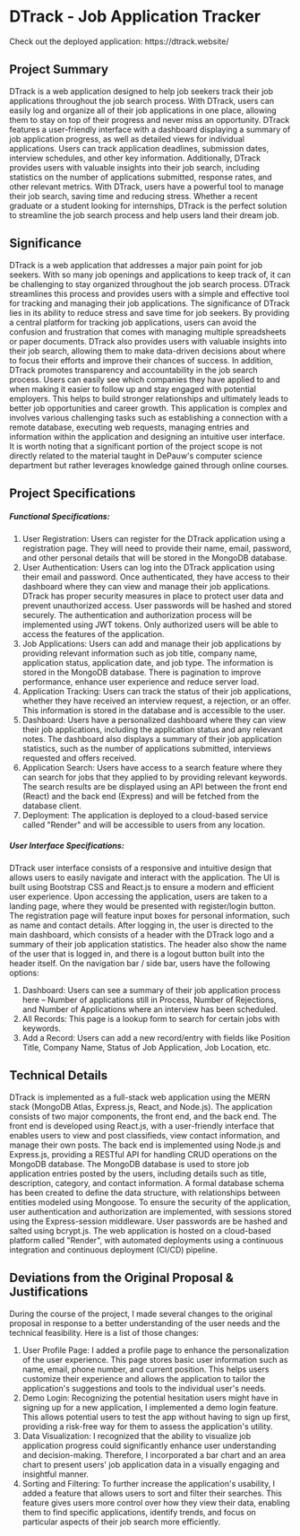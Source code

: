 <h1>DTrack - Job Application Tracker</h1>
<p>Check out the deployed application: https://dtrack.website/</p>

<h2>Project Summary</h2>

DTrack is a web application designed to help job seekers track their job applications throughout the job search process. With DTrack, users can easily log and organize all of their job applications in one place, allowing them to stay on top of their progress and never miss an opportunity. 
DTrack features a user-friendly interface with a dashboard displaying a summary of job application progress, as well as detailed views for individual applications. Users can track application deadlines, submission dates, interview schedules, and other key information. Additionally, DTrack provides users with valuable insights into their job search, including statistics on the number of applications submitted, response rates, and other relevant metrics. 
With DTrack, users have a powerful tool to manage their job search, saving time and reducing stress. Whether a recent graduate or a student looking for internships, DTrack is the perfect solution to streamline the job search process and help users land their dream job.

<h2>Significance</h2>

DTrack is a web application that addresses a major pain point for job seekers. With so many job openings and applications to keep track of, it can be challenging to stay organized throughout the job search process. DTrack streamlines this process and provides users with a simple and effective tool for tracking and managing their job applications.
The significance of DTrack lies in its ability to reduce stress and save time for job seekers. By providing a central platform for tracking job applications, users can avoid the confusion and frustration that comes with managing multiple spreadsheets or paper documents. DTrack also provides users with valuable insights into their job search, allowing them to make data-driven decisions about where to focus their efforts and improve their chances of success.
In addition, DTrack promotes transparency and accountability in the job search process. Users can easily see which companies they have applied to and when making it easier to follow up and stay engaged with potential employers. This helps to build stronger relationships and ultimately leads to better job opportunities and career growth.
This application is complex and involves various challenging tasks such as establishing a connection with a remote database, executing web requests, managing entries and information within the application and designing an intuitive user interface. It is worth noting that a significant portion of the project scope is not directly related to the material taught in DePauw's computer science department but rather leverages knowledge gained through online courses.

<h2>Project Specifications</h2>
<h5>Functional Specifications:</h5>

1.	User Registration: Users can register for the DTrack application using a registration page. They will need to provide their name, email, password, and other personal details that will be stored in the MongoDB database.
2.	User Authentication: Users can log into the DTrack application using their email and password. Once authenticated, they have access to their dashboard where they can view and manage their job applications. DTrack has proper security measures in place to protect user data and prevent unauthorized access. User passwords will be hashed and stored securely. The authentication and authorization process will be implemented using JWT tokens. Only authorized users will be able to access the features of the application.
3.	Job Applications: Users can add and manage their job applications by providing relevant information such as job title, company name, application status, application date, and job type. The information is stored in the MongoDB database. There is pagination to improve performance, enhance user experience and reduce server load.
4.	Application Tracking: Users can track the status of their job applications, whether they have received an interview request, a rejection, or an offer. This information is stored in the database and is accessible to the user.
5.	Dashboard: Users have a personalized dashboard where they can view their job applications, including the application status and any relevant notes. The dashboard also displays a summary of their job application statistics, such as the number of applications submitted, interviews requested and offers received.
6.	Application Search: Users have access to a search feature where they can search for jobs that they applied to by providing relevant keywords. The search results are be displayed using an API between the front end (React) and the back end (Express) and will be fetched from the database client.
7.	Deployment: The application is deployed to a cloud-based service called "Render" and will be accessible to users from any location.

<h5>User Interface Specifications:</h5>

 DTrack user interface consists of a responsive and intuitive design that allows users to easily navigate and interact with the application. The UI is built using Bootstrap CSS and React.js to ensure a modern and efficient user experience.
Upon accessing the application, users are taken to a landing page, where they would be presented with register/login button. The registration page will feature input boxes for personal information, such as name and contact details. After logging in, the user is directed to the main dashboard, which consists of a header with the DTrack logo and a summary of their job application statistics. The header also show the name of the user that is logged in, and there is a logout button built into the header itself.
On the navigation bar / side bar, users have the following options: 
1)	Dashboard: Users can see a summary of their job application process here – Number of applications still in Process, Number of Rejections, and Number of Applications where an interview has been scheduled.
2)	All Records: This page is a lookup form to search for certain jobs with keywords.
3)	Add a Record: Users can add a new record/entry with fields like Position Title, Company Name, Status of Job Application, Job Location, etc.

<h2>Technical Details</h2>
DTrack is implemented as a full-stack web application using the MERN stack (MongoDB Atlas, Express.js, React, and Node.js). The application consists of two major components, the front end, and the back end.
The front end is developed using React.js, with a user-friendly interface that enables users to view and post classifieds, view contact information, and manage their own posts. The back end is implemented using Node.js and Express.js, providing a RESTful API for handling CRUD operations on the MongoDB database.
The MongoDB database is used to store job application entries posted by the users, including details such as title, description, category, and contact information. A formal database schema has been created to define the data structure, with relationships between entities modeled using Mongoose. 
To ensure the security of the application, user authentication and authorization are implemented, with sessions stored using the Express-session middleware. User passwords are be hashed and salted using bcrypt.js. 
The web application is hosted on a cloud-based platform called "Render", with automated deployments using a continuous integration and continuous deployment (CI/CD) pipeline. 

<h2>Deviations from the Original Proposal & Justifications</h2>
	
During the course of the project, I made several changes to the original proposal in response to a better understanding of the user needs and the technical feasibility. Here is a list of those changes:

1.	User Profile Page: I added a profile page to enhance the personalization of the user experience. This page stores basic user information such as name, email, phone number, and current position. This helps users customize their experience and allows the application to tailor the application's suggestions and tools to the individual user's needs.
2.	Demo Login: Recognizing the potential hesitation users might have in signing up for a new application, I implemented a demo login feature. This allows potential users to test the app without having to sign up first, providing a risk-free way for them to assess the application's utility.
3.	Data Visualization: I recognized that the ability to visualize job application progress could significantly enhance user understanding and decision-making. Therefore, I incorporated a bar chart and an area chart to present users' job application data in a visually engaging and insightful manner.
4.	Sorting and Filtering: To further increase the application's usability, I added a feature that allows users to sort and filter their searches. This feature gives users more control over how they view their data, enabling them to find specific applications, identify trends, and focus on particular aspects of their job search more efficiently.


